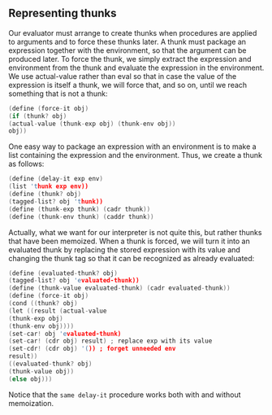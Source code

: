 ## Representing thunks

Our evaluator must arrange to create thunks when procedures are applied to arguments and to force these thunks later. A thunk must package an expression together with the environment, so that the argument can be produced later. To force the thunk, we simply extract the expression and environment from the thunk
and evaluate the expression in the environment. We use actual-value rather than eval so that in case the value of the expression is itself a thunk, we will force that, and so on, until we reach something that is not a thunk:

```c
(define (force-it obj)
(if (thunk? obj)
(actual-value (thunk-exp obj) (thunk-env obj))
obj))
```

One easy way to package an expression with an environment is to make a list containing the expression and the environment. Thus, we create a thunk as follows:

```c
(define (delay-it exp env)
(list 'thunk exp env))
(define (thunk? obj)
(tagged-list? obj 'thunk))
(define (thunk-exp thunk) (cadr thunk))
(define (thunk-env thunk) (caddr thunk))
```

Actually, what we want for our interpreter is not quite this, but rather thunks that have been memoized. When a thunk is forced, we will turn it into an evaluated thunk by replacing the stored expression with its value and changing the thunk tag so that it can be recognized as already evaluated:

```c
(define (evaluated-thunk? obj)
(tagged-list? obj 'evaluated-thunk))
(define (thunk-value evaluated-thunk) (cadr evaluated-thunk))
(define (force-it obj)
(cond ((thunk? obj)
(let ((result (actual-value
(thunk-exp obj)
(thunk-env obj))))
(set-car! obj 'evaluated-thunk)
(set-car! (cdr obj) result) ; replace exp with its value
(set-cdr! (cdr obj) '()) ; forget unneeded env
result))
((evaluated-thunk? obj)
(thunk-value obj))
(else obj)))
```

Notice that the `same delay-it` procedure works both with and without memoization.
